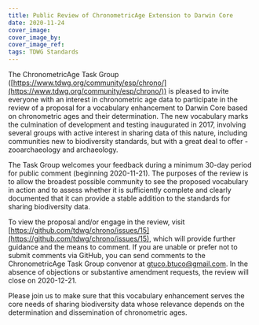 ```yaml
---
title: Public Review of ChronometricAge Extension to Darwin Core
date: 2020-11-24
cover_image: 
cover_image_by: 
cover_image_ref: 
tags: TDWG Standards
---
```


The ChronometricAge Task Group ([https://www.tdwg.org/community/esp/chrono/](https://www.tdwg.org/community/esp/chrono/)) is pleased to invite everyone with an 
interest in chronometric age data to participate in the review of a proposal for a vocabulary enhancement to Darwin Core based on chronometric ages and their determination. 
The new vocabulary marks the culmination of development and testing inaugurated in 2017, involving several groups with active interest in sharing data of this nature, 
including communities new to biodiversity standards, but with a great deal to offer - zooarchaeology and archaeology. 

The Task Group welcomes your feedback during a minimum 30-day period for public comment (beginning 2020-11-21). 
The purposes of the review is to allow the broadest possible community to see the proposed vocabulary in action and to assess whether it is sufficiently complete 
and clearly documented that it can provide a stable addition to the standards for sharing biodiversity data. 


To view the proposal and/or engage in the review, visit [https://github.com/tdwg/chrono/issues/15](https://github.com/tdwg/chrono/issues/15), 
which will provide further guidance and the means to comment. If you are unable or prefer not to submit comments via GitHub, you can send comments to the ChronometricAge 
Task Group convenor at [gtuco.btuco@gmail.com](gtuco.btuco@gmail.com). In the absence of objections or substantive amendment requests, the review will close on 2020-12-21. 

Please join us to make sure that this vocabulary enhancement serves the core needs of sharing biodiversity data whose relevance depends on the determination and dissemination 
of chronometric ages.


